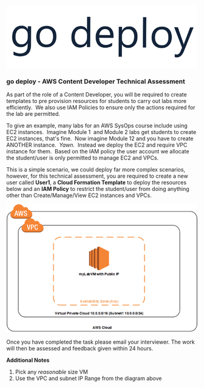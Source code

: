 ![Screenshot](media/logo.png)

### go deploy - AWS Content Developer Technical Assessment

As part of the role of a Content Developer, you will be required to create templates to pre provision resources for students to carry out labs more efficiently.  We also use IAM Policies to ensure only the actions required for the lab are permitted.

To give an example, many labs for an AWS SysOps course include using EC2 instances.  Imagine Module 1  and Module 2 labs get students to create EC2 instances, that's fine.  Now imagine Module 12 and you have to create ANOTHER instance.  *Yawn.*  Instead we deploy the EC2 and require VPC instance for them.  Based on the IAM policy the user account we allocate the student/user is only permitted to manage EC2 and VPCs.

This is a simple scenario, we could deploy far more complex scenarios, however, for this technical assessment, you are required to create a new user called **User1**, a **Cloud Formation Template** to deploy the resources below and an **IAM Policy** to restrict the student/user from doing anything other than Create/Manage/View EC2 instances and VPCs.

<span style="display:block;text-align:center">![Screenshot](media/diagram.png)

Once you have completed the task please email your interviewer.  The work will then be assessed and feedback given within 24 hours.

**Additional Notes**

1.  Pick any _reasonable_ size VM
1.  Use the VPC and subnet IP Range from the diagram above